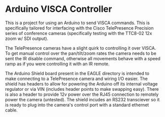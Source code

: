 # Arduino VISCA Controller

This is a project for using an Arduino to send VISCA commands.  This is specifically tailored for interfacing with the
Cisco TelePresence Precision series of conference cameras (specifically testing with the TTC8-02 12x zoom w/ SDI output).

The TelePresence cameras have a slight quirk to controlling it over VISCA.  To get manual control over the pan/tilt/zoom
rates the camera needs to be sent the IR disable command, otherwise all movements behave with a speed ramp as if you 
were controlling it with an IR remote.

The Arduino Shield board present in the EAGLE directory is intended to make connecting to a TelePresence camera and
wiring I/O easier.  The shield has headers to allow for powering the Arduino off its internal voltage regulator or via
VIN (includes header points to make swapping easy).  There is also a header to provide 12v power over the RJ45
connection to remotely power the camera (untested).  The shield incudes an RS232 transciever so it is ready to plug into
the camera's control port with a standard ethernet cable. 